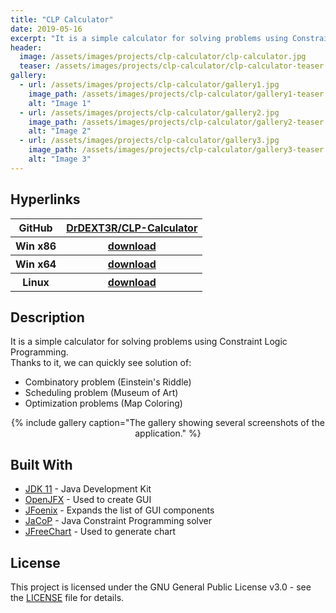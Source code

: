 ```yaml
---
title: "CLP Calculator"
date: 2019-05-16
excerpt: "It is a simple calculator for solving problems using Constraint Logic Programming. Thanks to it, we can quickly see solution of combinatory/scheduling/optimization problems."
header:
  image: /assets/images/projects/clp-calculator/clp-calculator.jpg
  teaser: /assets/images/projects/clp-calculator/clp-calculator-teaser.jpg
gallery:
  - url: /assets/images/projects/clp-calculator/gallery1.jpg
    image_path: /assets/images/projects/clp-calculator/gallery1-teaser.jpg
    alt: "Image 1"
  - url: /assets/images/projects/clp-calculator/gallery2.jpg
    image_path: /assets/images/projects/clp-calculator/gallery2-teaser.jpg
    alt: "Image 2"
  - url: /assets/images/projects/clp-calculator/gallery3.jpg
    image_path: /assets/images/projects/clp-calculator/gallery3-teaser.jpg
    alt: "Image 3"
---
```


## Hyperlinks
<table>
  <tr>
    <th>GitHub</th>
    <th><a href="https://github.com/DrDEXT3R/CLP-Calculator" target="_blank">DrDEXT3R/CLP-Calculator</a></th>
  </tr>
  <tr>
    <th>Win x86</th>
    <th><a href="https://sourceforge.net/projects/clp-calculator/files/CLP-Calculator_win_x86_portable.zip/download" target="_blank">download</a></th>
  </tr>
  <tr>
    <th>Win x64</th>
    <th><a href="https://sourceforge.net/projects/clp-calculator/files/CLP-Calculator_win_x64_portable.zip/download" target="_blank">download</a></th>
  </tr>
  <tr>
    <th>Linux</th>
    <th><a href="https://sourceforge.net/projects/clp-calculator/files/CLP-Calculator_linux.zip/download" target="_blank">download</a></th>
  </tr>
</table>


## Description
It is a simple calculator for solving problems using Constraint Logic Programming. <br/>
Thanks to it, we can quickly see solution of:
 - Combinatory problem (Einstein's Riddle)
 - Scheduling problem (Museum of Art)
 - Optimization problems (Map Coloring)

<div style="text-align: center;">
{% include gallery caption="The gallery showing several screenshots of the application." %}
</div>

## Built With
*  <a href="https://docs.oracle.com/en/java/javase/11/" target="_blank">JDK 11</a> - Java Development Kit
* <a href="https://openjfx.io/openjfx-docs/" target="_blank">OpenJFX</a> - Used to create GUI
* <a href="http://www.jfoenix.com/documentation.html" target="_blank">JFoenix</a> - Expands the list of GUI components
* <a href="http://jacopguide.osolpro.com/guideJaCoP.html" target="_blank">JaCoP</a> - Java Constraint Programming solver
* <a href="http://www.jfree.org/jfreechart/api/javadoc/index.html" target="_blank">JFreeChart</a> - Used to generate chart

## License
This project is licensed under the GNU General Public License v3.0 - see the <a href="https://github.com/DrDEXT3R/CLP-Calculator/blob/master/LICENSE" target="_blank">LICENSE</a> file for details.
